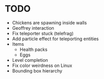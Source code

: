 # TODO
- Chickens are spawning inside walls
- Geoffrey interaction
- Fix teleporter stuck (telefrag)
- Add particle effect for teleporting entities
- Items 
    - Health packs
    - Eggs
- Level completion
- Fix color weirdness on Linux
- Bounding box hierarchy
